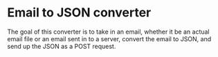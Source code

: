 # Email to JSON converter
The goal of this converter is to take in an email, whether it be an actual email file or an email sent in to a server, convert the email to JSON, and send up the JSON as a POST request.